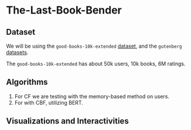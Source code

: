 # The-Last-Book-Bender

## Dataset

We will be using the `good-books-10k-extended` [dataset](https://github.com/malcolmosh/goodbooks-10k-extended), and the `gutenberg` [datasets](http://aleph.gutenberg.org/).

The `good-books-10k-extended` has about 50k users, 10k books, 6M ratings.

## Algorithms

1. For CF we are testing with the memory-based method on users.
2. For with CBF, utilizing BERT.

## Visualizations and Interactivities
